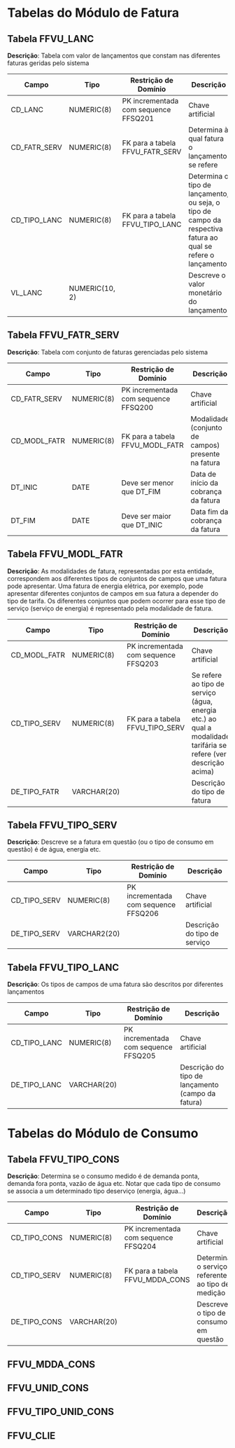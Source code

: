 # Tabelas do Módulo de Fatura

## Tabela FFVU_LANC

__Descrição__: Tabela com valor de lançamentos que constam nas diferentes faturas geridas pelo sistema

| Campo | Tipo | Restrição de Domínio | Descrição |
| --- | --- | --- | --- |
| CD_LANC | NUMERIC(8) | PK incrementada com sequence FFSQ201 | Chave artificial |
| CD_FATR_SERV | NUMERIC(8) | FK para a tabela FFVU_FATR_SERV | Determina à qual fatura o lançamento se refere |
| CD_TIPO_LANC | NUMERIC(8) | FK para a tabela FFVU_TIPO_LANC | Determina o tipo de lançamento, ou seja, o tipo de campo da respectiva fatura ao qual se refere o lançamento |
| VL_LANC | NUMERIC(10, 2) | | Descreve o valor monetário do lançamento |

## Tabela FFVU_FATR_SERV

__Descrição__: Tabela com conjunto de faturas gerenciadas pelo sistema

| Campo | Tipo | Restrição de Domínio | Descrição |
| --- | --- | --- | --- |
| CD_FATR_SERV | NUMERIC(8) | PK incrementada com sequence FFSQ200 | Chave artificial |
| CD_MODL_FATR | NUMERIC(8) | FK para a tabela FFVU_MODL_FATR | Modalidade (conjunto de campos) presente na fatura |
| DT_INIC | DATE | Deve ser menor que DT_FIM  | Data de início da cobrança da fatura |
| DT_FIM | DATE | Deve ser maior que DT_INIC | Data fim da cobrança da fatura |

## Tabela FFVU_MODL_FATR

__Descrição__: As modalidades de fatura, representadas por esta entidade, correspondem aos diferentes tipos de conjuntos de campos que uma fatura pode apresentar. Uma fatura de energia elétrica, por exemplo, pode apresentar diferentes conjuntos de campos em sua fatura a depender do tipo de tarifa. Os diferentes conjuntos que podem ocorrer para esse tipo de serviço (serviço de energia) é representado pela modalidade de fatura.

| Campo | Tipo | Restrição de Domínio | Descrição |
| --- | --- | --- | --- |
| CD_MODL_FATR | NUMERIC(8) | PK incrementada com sequence FFSQ203 | Chave artificial |
| CD_TIPO_SERV | NUMERIC(8) | FK para a tabela FFVU_TIPO_SERV | Se refere ao tipo de serviço (água, energia etc.) ao qual a modalidade tarifária se refere (ver descrição acima) |
| DE_TIPO_FATR | VARCHAR(20) | | Descrição do tipo de fatura |

## Tabela FFVU_TIPO_SERV

__Descrição__: Descreve se a fatura em questão (ou o tipo de consumo em questão) é de água, energia etc.

| Campo | Tipo | Restrição de Domínio | Descrição |
| --- | --- | --- | --- |
| CD_TIPO_SERV | NUMERIC(8) | PK incrementada com sequence FFSQ206 | Chave artificial |
| DE_TIPO_SERV | VARCHAR2(20) | | Descrição do tipo de serviço |

## Tabela FFVU_TIPO_LANC

__Descrição__: Os tipos de campos de uma fatura são descritos por diferentes lançamentos

| Campo | Tipo | Restrição de Domínio | Descrição |
| --- | --- | --- | --- |
| CD_TIPO_LANC | NUMERIC(8) | PK incrementada com sequence FFSQ205 | Chave artificial |
| DE_TIPO_LANC | VARCHAR(20) | | Descrição do tipo de lançamento (campo da fatura) |

# Tabelas do Módulo de Consumo

## Tabela FFVU_TIPO_CONS

__Descrição__: Determina se o consumo medido é de demanda ponta, demanda fora ponta, vazão de água etc. Notar que cada tipo de consumo se associa a um determinado tipo deserviço (energia, água...)

| Campo | Tipo | Restrição de Domínio | Descrição |
| --- | --- | --- | --- |
| CD_TIPO_CONS | NUMERIC(8) | PK incrementada com sequence FFSQ204 | Chave artificial |
| CD_TIPO_SERV | NUMERIC(8) | FK para a tabela FFVU_MDDA_CONS | Determina o serviço referente ao tipo de medição |
| DE_TIPO_CONS | VARCHAR(20) | | Descreve o tipo de consumo em questão |

## FFVU_MDDA_CONS

## FFVU_UNID_CONS

## FFVU_TIPO_UNID_CONS

## FFVU_CLIE
